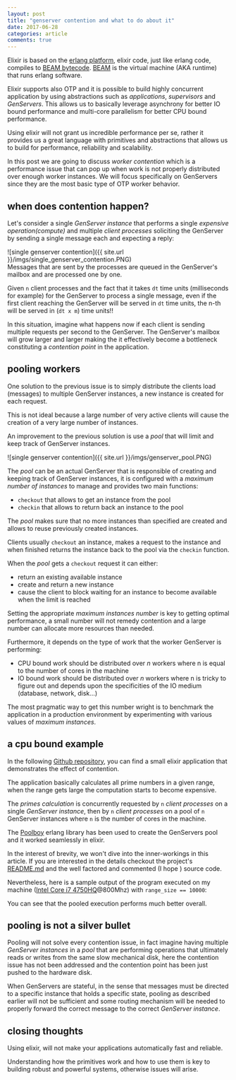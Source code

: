 ```yaml
---
layout: post
title: "genserver contention and what to do about it"
date: 2017-06-28
categories: article
comments: true
---
```


Elixir is based on the [erlang platform](https://www.erlang.org/), elixir code, just like erlang code, compiles to [BEAM bytecode](http://gomoripeti.github.io/beam_by_example/). [BEAM](http://www.erlang-factory.com/upload/presentations/708/HitchhikersTouroftheBEAM.pdf) is the virtual machine (AKA runtime) that runs erlang software.

Elixir supports also OTP and it is possible to build highly concurrent application by using abstractions such as *applications*, *supervisors* and *GenServers*. This allows us to basically leverage asynchrony for better IO bound performance and multi-core parallelism for better CPU bound performance.

Using elixir will not grant us incredible performance per se, rather it provides us a great language with primitives and abstractions that allows us to build for performance, reliability and scalability.   

In this post we are going to discuss *worker contention* which is a performance issue that can pop up when work is not properly distributed over enough worker instances. We will focus specifically on GenServers since they are the most basic type of OTP worker behavior.

## when does contention happen?


Let's consider a single *GenServer instance* that performs a single *expensive operation(compute)* and multiple *client processes* soliciting the GenServer by sending a single message each and expecting a reply:

<div class="img-container">
![single genserver contention]({{ site.url }}/imgs/single_genserver_contention.PNG)
</div>
Messages that are sent by the processes are queued in the GenServer's mailbox and are processed one by one.

Given `n` client processes and the fact that it takes `dt` time units (milliseconds for example) for the GenServer to process a single message, even if the first client reaching the GenServer will be served in `dt` time units, the n-th will be served in (`dt x m`) time units!!

In this situation, imagine what happens now if each client is sending multiple requests per second to the GenServer. The GenServer's mailbox will grow larger and larger making the it effectively become a bottleneck constituting a *contention point* in the application.

## pooling workers

One solution to the previous issue is to simply distribute the clients load (messages) to multiple GenServer instances, a new instance is created for each request. 

This is not ideal because a large number of very active clients will cause the creation of a very large number of instances.

An improvement to the previous solution is use a *pool* that will limit and keep track of GenServer instances.

<div class="img-container">
![single genserver contention]({{ site.url }}/imgs/genserver_pool.PNG)
</div>

The *pool* can be an actual GenServer that is responsible of creating and keeping track of GenServer instances, it is configured with a *maximum number of instances* to manage and provides two main functions: 
- `checkout` that allows to get an instance from the pool 
- `checkin` that allows to return back an instance to the pool 

The *pool* makes sure that no more instances than specified are created and allows to reuse previously created instances.

Clients usually `checkout` an instance, makes a request to the instance and when finished returns the instance back to the pool via the `checkin` function.

When the *pool* gets a `checkout` request it can either:
- return an existing available instance
- create and return a new instance
- cause the client to block waiting for an instance to become available when the limit is reached

Setting the appropriate *maximum instances number* is key to getting optimal performance, a small number will not remedy contention and a large number can allocate more resources than needed.

Furthermore, it depends on the type of work that the worker GenServer is performing:
 - CPU bound work should be distributed over *n* workers where n is equal to the number of cores in the machine
 - IO bound work should be distributed over *n* workers where n is tricky to figure out and depends upon the specificities of the IO medium (database, network, disk...)

The most pragmatic way to get this number wright is to benchmark the application in a production environment by experimenting with various values of *maximum instances*.

## a cpu bound example
In the following [Github repository](https://github.com/MissaouiChedy/Pooling), you can find a small elixir application that demonstrates the effect of contention.

The application basically calculates all prime numbers in a given range, when the range gets large the computation starts to become expensive.

The *primes calculation* is concurrently requested by `n` *client processes* on a single *GenServer instance*, then by `n` *client processes* on a pool of `n` GenServer instances where `n` is the number of cores in the machine.

The [Poolboy](https://github.com/devinus/poolboy) erlang library has been used to create the GenServers pool and it worked seamlessly in elixir.

In the interest of brevity, we won't dive into the inner-workings in this article. If you are interested in the details checkout the project's [README.md](https://github.com/MissaouiChedy/Pooling/blob/master/README.md) and the well factored and commented (I hope <i class="fa fa-smile-o" aria-hidden="true"></i>
) source code.

Nevertheless, here is a sample output of the program executed on my machine ([Intel Core i7 4750HQ](https://ark.intel.com/en/products/76087/Intel-Core-i7-4750HQ-Processor-6M-Cache-up-to-3_20-GHz)@800Mhz) with `range_size == 10000`:
<script src="https://gist.github.com/MissaouiChedy/ad4915add30c595ea03e66ceb4a4dcba.js"></script>

You can see that the pooled execution performs much better overall.

## pooling is not a silver bullet

Pooling will not solve every contention issue, in fact imagine having multiple *GenServer instances* in a *pool* that are performing operations that ultimately reads or writes from the same slow mechanical disk, here the contention issue has not been addressed and the contention point has been just pushed to the hardware disk.

When GenServers are stateful, in the sense that messages must be directed to a specific instance that holds a specific state, pooling as described earlier will not be sufficient and some routing mechanism will be needed to properly forward the correct message to the correct *GenServer instance*.

## closing thoughts
Using elixir, will not make your applications automatically fast and reliable.

Understanding how the primitives work and how to use them is key to building robust and powerful systems, otherwise issues will arise.  